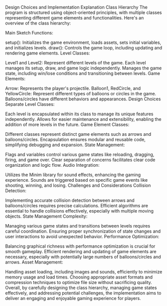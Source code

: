 Design Choices and Implementation Explanation
Class Hierarchy
The program is structured using object-oriented principles, with multiple classes representing different game elements and functionalities. Here's an overview of the class hierarchy:

Main Sketch Functions:

setup(): Initializes the game environment, loads assets, sets initial variables, and initializes levels.
draw(): Controls the game loop, including updating and rendering game elements.
Level Classes:

Level1 and Level2: Represent different levels of the game.
Each level manages its setup, draw, and game logic independently.
Manages the game state, including win/lose conditions and transitioning between levels.
Game Elements:

Arrow: Represents the player's projectile.
Balloon1, RedCircle, and YellowCircle: Represent different types of balloons or circles in the game.
Balloons/circles have different behaviors and appearances.
Design Choices
Separate Level Classes:

Each level is encapsulated within its class to manage its unique features independently.
Allows for easier maintenance and extensibility, enabling the addition of more levels in the future.
Game Element Classes:

Different classes represent distinct game elements such as arrows and balloons/circles.
Encapsulation ensures modular and reusable code, simplifying debugging and expansion.
State Management:

Flags and variables control various game states like reloading, dragging, firing, and game over.
Clear separation of concerns facilitates clear code organization and logic flow.
Audio Integration:

Utilizes the Minim library for sound effects, enhancing the gaming experience.
Sounds are triggered based on specific game events like shooting, winning, and losing.
Challenges and Considerations
Collision Detection:

Implementing accurate collision detection between arrows and balloons/circles requires precise calculations.
Efficient algorithms are essential to handle collisions effectively, especially with multiple moving objects.
State Management Complexity:

Managing various game states and transitions between levels requires careful coordination.
Ensuring proper synchronization of state changes and user interactions to avoid unexpected behavior.
Performance Optimization:

Balancing graphical richness with performance optimization is crucial for smooth gameplay.
Efficient rendering and updating of game elements are necessary, especially with potentially large numbers of balloons/circles and arrows.
Asset Management:

Handling asset loading, including images and sounds, efficiently to minimize memory usage and load times.
Choosing appropriate asset formats and compression techniques to optimize file size without sacrificing quality.
Overall, by carefully designing the class hierarchy, managing game states effectively, and addressing potential challenges, the implementation aims to deliver an engaging and enjoyable gaming experience for players.
